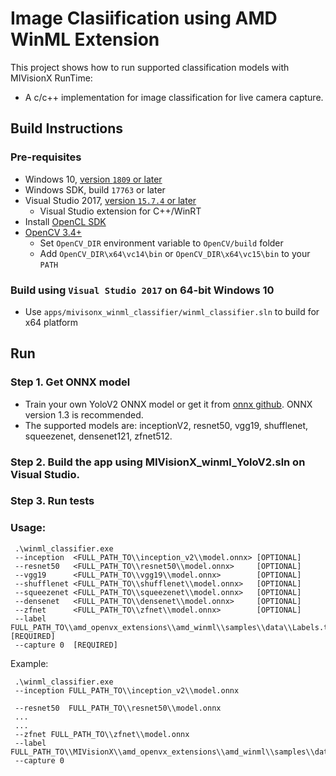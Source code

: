 # Image Clasiification using AMD WinML Extension

This project shows how to run supported classification models with MIVisionX RunTime:

* A c/c++ implementation for image classification for live camera capture.

## Build Instructions

### Pre-requisites
* Windows 10, [version `1809` or later](https://www.microsoft.com/software-download/windows10)
* Windows SDK, build `17763` or later
* Visual Studio 2017, [version `15.7.4` or later](https://developer.microsoft.com/en-us/windows/downloads)
    * Visual Studio extension for C++/WinRT
* Install [OpenCL SDK](https://github.com/GPUOpen-LibrariesAndSDKs/OCL-SDK/releases/tag/1.0)
* [OpenCV 3.4+](https://github.com/opencv/opencv/releases/tag/3.4.0)
  * Set `OpenCV_DIR` environment variable to `OpenCV/build` folder
  * Add `OpenCV_DIR\x64\vc14\bin` or `OpenCV_DIR\x64\vc15\bin` to your `PATH`

### Build using `Visual Studio 2017` on 64-bit Windows 10
* Use `apps/mivisonx_winml_classifier/winml_classifier.sln` to build for x64 platform

## Run

### Step 1. Get ONNX model
* Train your own YoloV2 ONNX model or get it from [onnx github](https://github.com/onnx/models). ONNX version 1.3 is recommended.
* The supported models are: inceptionV2, resnet50, vgg19, shufflenet, squeezenet, densenet121, zfnet512. 

### Step 2. Build the app using MIVisionX_winml_YoloV2.sln on Visual Studio.

### Step 3. Run tests

### Usage:
```
 .\winml_classifier.exe
 --inception  <FULL_PATH_TO\\inception_v2\\model.onnx> [OPTIONAL]  
 --resnet50   <FULL_PATH_TO\\resnet50\\model.onnx>     [OPTIONAL] 
 --vgg19      <FULL_PATH_TO\\vgg19\\model.onnx>        [OPTIONAL] 
 --shufflenet <FULL_PATH_TO\\shufflenet\\model.onnx>   [OPTIONAL] 
 --squeezenet <FULL_PATH_TO\\squeezenet\\model.onnx>   [OPTIONAL] 
 --densenet   <FULL_PATH_TO\\densenet\\model.onnx>     [OPTIONAL] 
 --zfnet      <FULL_PATH_TO\\zfnet\\model.onnx>        [OPTIONAL] 
 --label FULL_PATH_TO\\amd_openvx_extensions\\amd_winml\\samples\\data\\Labels.txt [REQUIRED]
 --capture 0  [REQUIRED]
```

Example:
```
 .\winml_classifier.exe
 --inception FULL_PATH_TO\\inception_v2\\model.onnx
 
 --resnet50  FULL_PATH_TO\\resnet50\\model.onnx 
 ...
 ...
 --zfnet FULL_PATH_TO\\zfnet\\model.onnx 
 --label FULL_PATH_TO\\MIVisionX\\amd_openvx_extensions\\amd_winml\\samples\\data\\Labels.txt
 --capture 0
 ```
